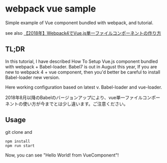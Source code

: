 # webpack vue sample
Simple example of Vue component bundled with webpack, and tutorial.

see also [【2018年】Webpack4でVue.js単一ファイルコンポーネントの作り方](https://qiita.com/Inoue_M_/items/0dd60b2d4c9af5d4c699)

## TL;DR
In this tutorial, I have described How To Setup Vue.js component bundled with webpack + Babel-loader. 
Babel7 is out in August this year, If you are new to webpack 4 + vue component, then you'd better be careful to install Babel-loader new version.

Here working configuration based on latest v. Babel-loader and vue-loader.

2018年8月以降のBabelのバージョンアップにより、vue単一ファイルコンポーネントの使い方が今までとは少し違います。ご注意ください。

## Usage
git clone and
```
npm install
npm run start
```

Now, you can see "Hello World! from VueComponent"!
